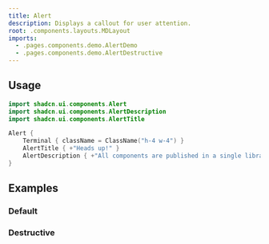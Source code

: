 ```yaml
---
title: Alert
description: Displays a callout for user attention.
root: .components.layouts.MDLayout
imports:
  - .pages.components.demo.AlertDemo
  - .pages.components.demo.AlertDestructive
---
```


<ComponentPreview component="AlertDemo {}" file="AlertDemo" />

## Usage

```kotlin
import shadcn.ui.components.Alert
import shadcn.ui.components.AlertDescription
import shadcn.ui.components.AlertTitle
```

```kotlin
Alert {
    Terminal { className = ClassName("h-4 w-4") }
    AlertTitle { +"Heads up!" }
    AlertDescription { +"All components are published in a single library." }
}
```

## Examples

### Default

<ComponentPreview component="AlertDemo {}" file="AlertDemo" />

### Destructive

<ComponentPreview component="AlertDestructive {}" file="AlertDestructive" />